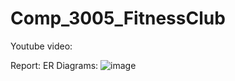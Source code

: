 # Comp_3005_FitnessClub
Youtube video: 

Report:
ER Diagrams:
![image](https://github.com/Raagna/Comp_3005_FitnessClub/assets/68925066/671afbf1-4d6a-4c76-a9ed-597a246cab41)

